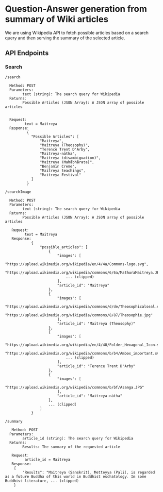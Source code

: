 # Question-Answer generation from summary of Wiki articles

We are using Wikipedia API to fetch possible articles based on a search query and then serving the summary of the selected article. 

## API Endpoints
### Search
```
/search
 ```
      Method: POST
      Parameters:
            text (string): The search query for Wikipedia
      Returns:
            Possible Articles (JSON Array): A JSON array of possible articles


      Request:
             text = Maitreya
      Response:
              {
                "Possible Articles": [
                    "Maitreya",
                    "Maitreya (Theosophy)",
                    "Terence Trent D'Arby",
                    "Maitreya-nātha",
                    "Maitreya (disambiguation)",
                    "Maitreya (Mahābhārata)",
                    "Benjamin Creme",
                    "Maitreya teachings",
                    "Maitreya Festival"
                ]
              }
```
/searchImage
```
      Method: POST
      Parameters:
            text (string): The search query for Wikipedia
      Returns:
            Possible Articles (JSON Array): A JSON array of possible articles
            
       Request: 
             text = Maitreya
       Response:
                {
                    "possible_articles": [
                        {
                            "images": [
                                "https://upload.wikimedia.org/wikipedia/en/4/4a/Commons-logo.svg",
                                "https://upload.wikimedia.org/wikipedia/commons/6/6a/MathuraMaitreya.JPG",
                                ... (clipped)
                            ],
                            "article_id": "Maitreya"
                        },
                        {
                            "images": [
                                "https://upload.wikimedia.org/wikipedia/commons/d/de/Theosophicalseal.svg",
                                "https://upload.wikimedia.org/wikipedia/commons/8/87/Theosophie.jpg"
                            ],
                            "article_id": "Maitreya (Theosophy)"
                        },
                        {
                            "images": [
                                "https://upload.wikimedia.org/wikipedia/en/4/48/Folder_Hexagonal_Icon.svg",
                                "https://upload.wikimedia.org/wikipedia/commons/b/b4/Ambox_important.svg",
                                ... (clipped)
                            ],
                            "article_id": "Terence Trent D'Arby"
                        },
                        {
                            "images": [
                                "https://upload.wikimedia.org/wikipedia/commons/b/bf/Asanga.JPG"
                            ],
                            "article_id": "Maitreya-nātha"
                        },
                        ... (clipped)
                    ]
                }
                
```
/summary
````
       Method: POST
      Parameters:
            article_id (string): The search query for Wikipedia
      Returns:
            Results: The summary of the requested article
                
       Request: 
             article_id = Maitreya
       Response:       
        {
            "Results": "Maitreya (Sanskrit), Metteyya (Pali), is regarded as a future Buddha of this world in Buddhist eschatology. In some Buddhist literature, ... (clipped)
        }

